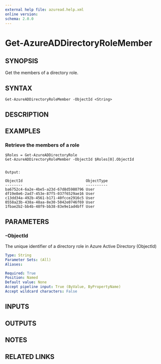 ```yaml
---
external help file: azuread.help.xml
online version: 
schema: 2.0.0
---
```


# Get-AzureADDirectoryRoleMember

## SYNOPSIS
Get the members of a directory role.

## SYNTAX

```
Get-AzureADDirectoryRoleMember -ObjectId <String>
```

## DESCRIPTION

## EXAMPLES

### Retrieve the members of a role
```
$Roles = Get-AzureADDirectoryRole
Get-AzureADDirectoryRoleMember -ObjectId $Roles[0].ObjectId


Output:

ObjectId                             ObjectType
--------                             ----------
ba6752c4-6a2e-4be5-a23d-67d8d5980796 User
df19e8e6-2ad7-453e-87f5-037f6529ae16 User
c13dd34a-492b-4561-b171-40fcce2916c5 User
0558a23b-438a-48aa-8e30-5042e0746f69 User
1fbae2b2-bb4b-48f9-bb38-83e9e1ad4bff User
```

## PARAMETERS

### -ObjectId
The unique identifier of a directory role in Azure Active Directory (ObjectId)

```yaml
Type: String
Parameter Sets: (All)
Aliases: 

Required: True
Position: Named
Default value: None
Accept pipeline input: True (ByValue, ByPropertyName)
Accept wildcard characters: False
```

## INPUTS

## OUTPUTS

## NOTES

## RELATED LINKS

